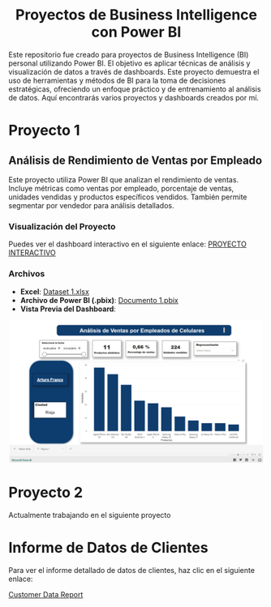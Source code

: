 <div align="center">
 
# Proyectos de Business Intelligence con Power BI

</div>
 
Este repositorio fue creado para proyectos de Business Intelligence (BI) personal utilizando Power BI. El objetivo es aplicar técnicas de análisis y visualización de datos a través de dashboards. Este proyecto demuestra el uso de herramientas y métodos de BI para la toma de decisiones estratégicas, ofreciendo un enfoque práctico y de entrenamiento al análisis de datos. Aquí encontrarás varios proyectos y dashboards creados por mí.

# Proyecto 1 
## Análisis de Rendimiento de Ventas por Empleado
Este proyecto utiliza Power BI que analizan el rendimiento de ventas. Incluye métricas como ventas por empleado, porcentaje de ventas, unidades vendidas y productos específicos vendidos. También permite segmentar por vendedor para análisis detallados.

### Visualización del Proyecto
Puedes ver el dashboard interactivo en el siguiente enlace: [PROYECTO INTERACTIVO](https://app.powerbi.com/view?r=eyJrIjoiYWFkYjBhOWYtZjRjMy00ZTdiLWExMWItOTM5N2Q5OWZhNTIyIiwidCI6IjBmNzg1NDlkLTNlZWMtNDNhZi1iNTZhLTZmN2IwNDJkNmM5YSIsImMiOjR9)

### Archivos 
- **Excel**: [Dataset 1.xlsx](https://github.com/edinvalle/PortafolioPowerBI/blob/main/Dataset%201.xlsx)
- **Archivo de Power BI (.pbix)**: [Documento 1.pbix](https://github.com/edinvalle/PortafolioPowerBI/blob/main/Documento%201.pbix)
- **Vista Previa del Dashboard**:
<div align="center">
  <img src="https://github.com/edinvalle/PortafolioPowerBI/blob/main/Imagen%201.png" alt="Texto alternativo" width="500">
</div>

# Proyecto 2
Actualmente trabajando en el siguiente proyecto

# Informe de Datos de Clientes

Para ver el informe detallado de datos de clientes, haz clic en el siguiente enlace:

[Customer Data Report](https://app.powerbi.com/view?r=eyJrIjoiMGFjNmY4ODMtYzM5MS00MDI5LWJhMjAtNmQzZTBmMzRmYTUzIiwidCI6IjBmNzg1NDlkLTNlZWMtNDNhZi1iNTZhLTZmN2IwNDJkNmM5YSIsImMiOjR9)

